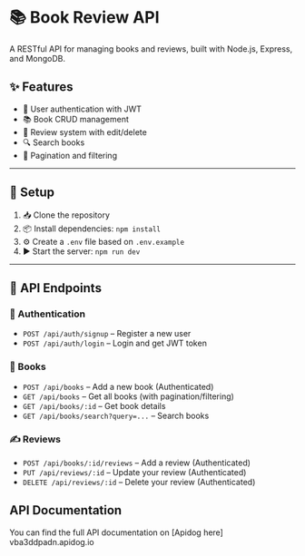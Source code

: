 # 📚 Book Review API

A RESTful API for managing books and reviews, built with Node.js, Express, and MongoDB.

## ✨ Features

- 🔐 User authentication with JWT
- 📚 Book CRUD management
- 📝 Review system with edit/delete
- 🔍 Search books
- 📄 Pagination and filtering

---

## 🚀 Setup

1. 📥 Clone the repository  
2. 📦 Install dependencies: `npm install`  
3. ⚙️ Create a `.env` file based on `.env.example`  
4. ▶️ Start the server: `npm run dev`

---

## 🔌 API Endpoints

### 🔑 Authentication
- `POST /api/auth/signup` – Register a new user
- `POST /api/auth/login` – Login and get JWT token

### 📘 Books
- `POST /api/books` – Add a new book (Authenticated)
- `GET /api/books` – Get all books (with pagination/filtering)
- `GET /api/books/:id` – Get book details
- `GET /api/books/search?query=...` – Search books

### ✍️ Reviews
- `POST /api/books/:id/reviews` – Add a review (Authenticated)
- `PUT /api/reviews/:id` – Update your review (Authenticated)
- `DELETE /api/reviews/:id` – Delete your review (Authenticated)


## API Documentation

You can find the full API documentation on [Apidog here] vba3ddpadn.apidog.io

